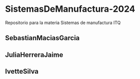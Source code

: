 # SistemasDeManufactura-2024
Repositorio para la materia Sistemas de manufactura ITQ

## SebastianMaciasGarcia
## JuliaHerreraJaime
## IvetteSilva
